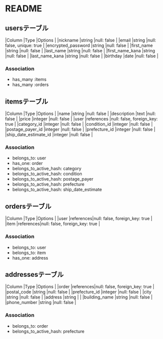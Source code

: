 # README

## usersテーブル

|Column             |Type   |Options                   |
|nickname           |string |null: false               |
|email              |string |null: false, unique: true |
|encrypted_password |string |null: false               |
|first_name         |string |null: false               |
|last_name          |string |null: false               |
|first_name_kana    |string |null: false               |
|last_name_kana     |string |null: false               |
|birthday           |date   |null: false               |

### Association
- has_many :items
- has_many :orders

## itemsテーブル

|Column                |Type       |Options                        |
|name                  |string     |null: false                    |
|description           |text       |null: false                    |
|price                 |integer    |null: false                    |
|user                  |references |null: false, foreign_key: true |
|category_id           |integer    |null: false                    |
|condition_id          |integer    |null: false                    |
|postage_payer_id      |integer    |null: false                    |
|prefecture_id         |integer    |null: false                    |
|ship_date_estimate_id |integer    |null: false                    |

### Association
- belongs_to: user
- has_one: order
- belongs_to_active_hash: category
- belongs_to_active_hash: condition
- belongs_to_active_hash: postage_payer
- belongs_to_active_hash: prefecture
- belongs_to_active_hash: ship_date_estimate

## ordersテーブル

|Column |Type      |Options                        |
|user   |references|null: false, foreign_key: true |
|item   |references|null: false, foreign_key: true |

### Association
- belongs_to: user
- belongs_to: item
- has_one: address

## addressesテーブル

|Column        |Type      |Options                        |
|order         |references|null: false, foreign_key: true |
|postal_code   |string    |null: false                    |
|prefecture_id |integer   |null: false                    |
|city          |string    |null: false                    |
|address       |string    |                               |
|building_name |string    |null: false                    |
|phone_number  |string    |null: false                    |

### Association
- belongs_to: order
- belongs_to_active_hash: prefecture
